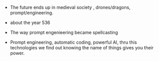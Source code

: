 - The future ends up in medieval society , drones/dragons, prompt/engineering.

- about the year 536

- The way prompt engenieering became spellcasting

- Prompt engineering, automatic coding, powerful AI, thru this technologies we find out knowing the name of things gives you their power.